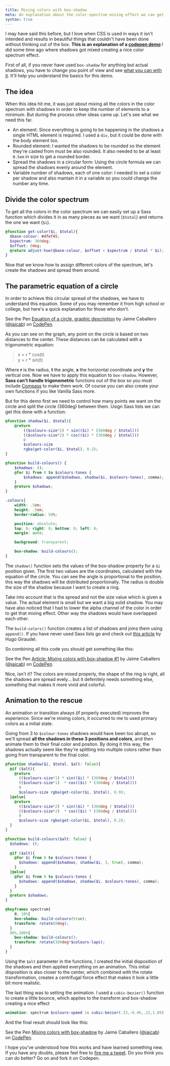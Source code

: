 ```yaml
---
title: Mixing colors with box-shadow
meta: An explanation about the color-spectrum mixing effect we can get with shadows.
syntax: true
---
```


I may have said this before, but I love when CSS is used in ways it isn't intended and results in beautiful things that couldn't have been done without thinking out of the box. **This is an explanation of a [codepen demo](http://codepen.io/jaicab/pen/xicaj/)** I did some time ago where shadows got mixed creating a nice color spectrum effect.

First of all, if you never have used `box-shadow` for anything but actual shadows, you have to change you point of view and see [what you can with it](/2014/07/21/box-shadow-out-of-the-box/). It'll help you understand the basics for this demo.

## The idea
When this idea hit me, it was just about mixing all the colors in the color spectrum with shadows in order to keep the number of elements to a minimum. But during the process other ideas came up. Let's see what we need this far.

- An element: Since everything is going to be happening in the shadows a single HTML element is required. I used a `div`, but it could be done with the body element too.
- Rounded element: I wanted the shadows to be rounded so the element they're casted from must be also rounded. It also needed to be at least `0.5em` in size to get a rounded border.
- Spread the shadows in a circular form: Using the circle formula we can spread the shadows evenly around the element.
- Variable number of shadows, each of one color: I needed to set a color per shadow and also mantain it in a variable so you could change the number any time.


## Divide the color spectrum
To get all the colors in the color spectrum we can easily set up a Sass function which divides it in as many pieces as we want (`$total`) and returns the one we want (`$i`).

```scss
@function get-color($i, $total){  
  $base-colour: #dfef45;
  $spectrum: 360deg;
  $offset: 0deg;
  @return adjust-hue($base-colour, $offset + $spectrum / $total * $i);
}
```

Now that we know how to assign different colors of the spectrum, let's create the shadows and spread them around.

## The parametric equation of a circle
In order to achieve this circular spread of the shadows, we have to understand this equation. Some of you may remember it from high school or college, but here's a quick explanation for those who don't.

<div class="u-media">
<p data-height="400" data-theme-id="7008" data-slug-hash="ifJHr" data-default-tab="result" class='codepen'>See the Pen <a href='http://codepen.io/jaicab/pen/ifJHr/'>Equation of a circle, graphic description</a> by Jaime Caballero (<a href='http://codepen.io/jaicab'>@jaicab</a>) on <a href='http://codepen.io'>CodePen</a>.</p>
<script async src="//codepen.io/assets/embed/ei.js"></script>
</div>

As you can see on the graph, any point on the circle is based on two distances to the center. These distances can be calculated with a trigonometric equation:

>x = r * cos(t)    
y = r * sin(t)

Where **r** is the radius, **t** the angle, **x** the horizontal coordinate and **y** the vertical one. Now we have to apply this equation to `box-shadow`. However, **Sass can't handle trigonometric** functions out of the box so you must include [Compass](http://compass-style.org) to make them work. Of course you can also create your own functions if you like Vanilla Sass more.

But for this demo first we need to control how many points we want on the circle and split the circle (360deg) between them. Usign Sass lists we can get this done with a function:


```scss
@function shadow($i, $total){
	@return 
		(($colours-size*2) * sin(($i) * (360deg / $total))) 
    	(($colours-size*2) * cos(($i) * (360deg / $total))) 
    	0 
    	$colours-size 
    	rgba(get-color($i, $total), 0.2);
}

@function build-colours() {
	$shadows: ();
	@for $i from 0 to $colours-tones {
		$shadows: append($shadows, shadow($i, $colours-tones), comma);
	}
	@return $shadows;
}

.colours{
	width: .5em;
	height: .5em;
	border-radius: 50%;

	position: absolute;
	top: 0; right: 0; bottom: 0; left: 0;
	margin: auto;

	background: transparent;

	box-shadow: build-colours();
}
```

The `shadow()` function sets the values of the box-shadow property for a `$i` position given. The first two values are the coordinates, calculated with the equation of the circle. You can see the angle is proportional to the position, this way the shadows will be distributed proportionally. The radius is double the size of the shadow because I want to create a ring.

Take into account that is the spread and not the size value which is given a value. The actual element is small but we want a big solid shadow. You may have also noticed that I had to lower the alpha channel of the color in order to get that mixing effect. Other way the shadows would have overlapped each other.

The `build-colors()` function creates a list of shadows and joins them using `append()`. If you have never used Sass lists go and check out [this article](http://hugogiraudel.com/2013/07/15/understanding-sass-lists/) by Hugo Giraudel.

So combining all this code you should get something like this:

<div class="u-media">
<p data-height="500" data-theme-id="7008" data-slug-hash="phrzf" data-default-tab="result" class='codepen'>See the Pen <a href='http://codepen.io/jaicab/pen/phrzf/'>Article: Mixing colors with box-shadow #1</a> by Jaime Caballero (<a href='http://codepen.io/jaicab'>@jaicab</a>) on <a href='http://codepen.io'>CodePen</a>.</p>
<script async src="//codepen.io/assets/embed/ei.js"></script>
</div>

Nice, isn't it? The colors are mixed properly, the shape of the ring is right, all the shadows are spread evely... but it defenitely needs something else, something that makes it more vivid and colorful. 


## Animation to the rescue
An animation or transition always (if properly executed) improves the experience. Since we're mixing colors, it occurred to me to used primary colors as a initial state.

Going from 3 to `$colour-tones` shadows would have been too abrupt, so we'll spread **all the shadows in these 3 positions and colors**, and then animate them to their final color and positon. By doing it this way, the shadows actually seem like they're splitting into multiple colors rather than going from transparent to the final color.


```scss
@function shadow($i, $total, $alt: false){
  @if ($alt){
    @return 
      (($colours-size*1) * sin(($i) * (360deg / $total))) 
      (($colours-size*1)  * cos(($i) * (360deg / $total))) 
      0 
      $colours-size rgba(get-color($i, $total), 0.9);
  }@else{
    @return 
      (($colours-size*2) * sin(($i) * (360deg / $total))) 
      (($colours-size*2)  * cos(($i) * (360deg / $total))) 
      0 
      $colours-size rgba(get-color($i, $total), 0.2);
  }
}

@function build-colours($alt: false) {
  $shadows: ();
  
  @if ($alt){
	@for $i from 0 to $colours-tones {
      $shadows: append($shadows, shadow($i, 3, true), comma);
    }
  }@else{
  	@for $i from 0 to $colours-tones {
      $shadows: append($shadows, shadow($i, $colours-tones), comma);
    }
  }
  @return $shadows;
}

@keyframes spectrum{
	0, 10%{
    box-shadow: build-colours(true);
    transform: rotate(0deg);
  }
  90%,100%{
    box-shadow: build-colours();
    transform: rotate(360deg*$colours-laps);
  }
}
```

Using the `$alt` parameter in the functions, I created the initial disposition of the shadows and then applied everything on an animation. This initial disposition is also closer to the center, which combined with the rotate transformation, creates a centrifugal force effect that makes it look a little bit more realistic.

The last thing was to setting the animation. I used a `cubic-bezier()` function to create a little bounce, which applies to the transform and box-shadow creating a nice effect

```scss
animation: spectrum $colours-speed 1s cubic-bezier(.33,-0.46,.22,1.09) infinite alternate;
```

And the final result should look like this:

<div class="u-media">
<p data-height="450" data-theme-id="7008" data-slug-hash="xicaj" data-default-tab="result" class='codepen'>See the Pen <a href='http://codepen.io/jaicab/pen/xicaj/'>Mixing colors with box-shadow</a> by Jaime Caballero (<a href='http://codepen.io/jaicab'>@jaicab</a>) on <a href='http://codepen.io'>CodePen</a>.</p>
<script async src="//codepen.io/assets/embed/ei.js"></script>
</div>

I hope you've understood how this works and have learned something new. If you have any doubts, please feel free to [fire me a tweet](http://twitter.com/{{site.twitter}}). Do you think you can do better? Go on and fork it on Codepen.
